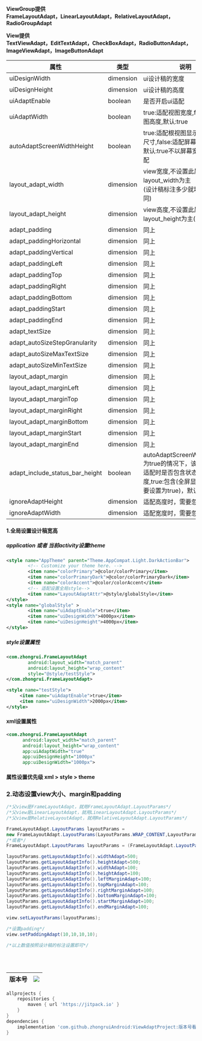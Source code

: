 **ViewGroup提供**<br/>
**FrameLayoutAdapt，LinearLayoutAdapt，RelativeLayoutAdapt，RadioGroupAdapt**

**View提供**<br/>
**TextViewAdapt，EditTextAdapt，CheckBoxAdapt，RadioButtonAdapt，ImageViewAdapt，ImageButtonAdapt**


| 属性                          | 类型    | 说明                                                                                                                            |
| ------------------------------- | --------- | --------------------------------------------------------------------------------------------------------------------------------- |
| uiDesignWidth                   | dimension | ui设计稿的宽度                                                                                                              |
| uiDesignHeight                  | dimension | ui设计稿的高度                                                                                                              |
| uiAdaptEnable                   | boolean   | 是否开启ui适配                                                                                                              |
| uiAdaptWidth                    | boolean   | true:适配视图宽度,false:适配视图高度,默认:true                                                                      |
| autoAdaptScreenWidthHeight      | boolean   | true:适配根视图显示区域宽高尺寸,false:适配屏幕宽高尺寸<br/>默认:true不以屏幕宽高尺寸适配            |
| layout_adapt_width              | dimension | view宽度,不设置此属性就以layout_width为主<br/>(设计稿标注多少就填多少,下同)                                  |
| layout_adapt_height             | dimension | view高度,不设置此属性就以layout_height为主(同上)                                                                            |
| adapt_padding                   | dimension | 同上                                                                                                                            |
| adapt_paddingHorizontal         | dimension | 同上                                                                                                                            |
| adapt_paddingVertical           | dimension | 同上                                                                                                                            |
| adapt_paddingLeft               | dimension | 同上                                                                                                                            |
| adapt_paddingTop                | dimension | 同上                                                                                                                            |
| adapt_paddingRight              | dimension | 同上                                                                                                                            |
| adapt_paddingBottom             | dimension | 同上                                                                                                                            |
| adapt_paddingStart              | dimension | 同上                                                                                                                            |
| adapt_paddingEnd                | dimension | 同上                                                                                                                            |
| adapt_textSize                  | dimension | 同上                                                                                                                            |
| adapt_autoSizeStepGranularity   | dimension | 同上                                                                                                                            |
| adapt_autoSizeMaxTextSize       | dimension | 同上                                                                                                                            |
| adapt_autoSizeMinTextSize       | dimension | 同上                                                                                                                            |
| layout_adapt_margin             | dimension | 同上                                                                                                                            |
| layout_adapt_marginLeft         | dimension | 同上                                                                                                                            |
| layout_adapt_marginTop          | dimension | 同上                                                                                                                            |
| layout_adapt_marginRight        | dimension | 同上                                                                                                                            |
| layout_adapt_marginBottom       | dimension | 同上                                                                                                                            |
| layout_adapt_marginStart        | dimension | 同上                                                                                                                            |
| layout_adapt_marginEnd          | dimension | 同上                                                                                                                            |
| adapt_include_status_bar_height | boolean   | autoAdaptScreenWidthHeight为true的情况下，该属性无效<br/>适配时是否包含状态栏高度,true:包含(全屏显示情况下需要设置为true)，默认:false |
| ignoreAdaptHeight               | dimension | 适配高度时，需要忽略的尺寸                                                                                           |
| ignoreAdaptWidth                | dimension | 适配宽度时，需要忽略的尺寸                                                                                           |
#### 1.全局设置设计稿宽高
##### application 或者 当前activity设置theme
```xml
<style name="AppTheme" parent="Theme.AppCompat.Light.DarkActionBar">
        <!-- Customize your theme here. -->
        <item name="colorPrimary">@color/colorPrimary</item>
        <item name="colorPrimaryDark">@color/colorPrimaryDark</item>
        <item name="colorAccent">@color/colorAccent</item>
        <!-- 适配设置全局style-->
        <item name="LayoutAdaptAttr">@style/globalStyle</item>
</style>
<style name="globalStyle" >
        <item name="uiAdaptEnable">true</item>
        <item name="uiDesignWidth">4000px</item>
        <item name="uiDesignHeight">4000px</item>
</style>
```
##### style设置属性
```xml
<com.zhongrui.FrameLayoutAdapt
        android:layout_width="match_parent"
        android:layout_height="wrap_content"
        style="@style/testStyle">
</com.zhongrui.FrameLayoutAdapt>

<style name="testStyle">
     <item name="uiAdaptEnable">true</item>
     <item name="uiDesignWidth">2000px</item>
</style>
```
#### xml设置属性
```xml
<com.zhongrui.FrameLayoutAdapt
      android:layout_width="match_parent"
      android:layout_height="wrap_content"
      app:uiAdaptWidth="true"
      app:uiDesignHeight="1000px"
      app:uiDesignWidth="1000px">
```
#### 属性设置优先级  xml > style > theme


### 2.动态设置view大小、margin和padding
```java
/*父view是FrameLayoutAdapt，就用FrameLayoutAdapt.LayoutParams*/
/*父view是LinearLayoutAdapt，就用LinearLayoutAdapt.LayoutParams*/
/*父view是RelativeLayoutAdapt，就用RelativeLayoutAdapt.LayoutParams*/

FrameLayoutAdapt.LayoutParams layoutParams = 
new FrameLayoutAdapt.LayoutParams(LayoutParams.WRAP_CONTENT,LayoutParams.WRAP_CONTENT);
/*或者*/
FrameLayoutAdapt.LayoutParams layoutParams = (FrameLayoutAdapt.LayoutParams) view.getLayoutParams();

layoutParams.getLayoutAdaptInfo().widthAdapt=500;
layoutParams.getLayoutAdaptInfo().heightAdapt=500;
layoutParams.getLayoutAdaptInfo().widthAdapt=100;
layoutParams.getLayoutAdaptInfo().heightAdapt=100;
layoutParams.getLayoutAdaptInfo().leftMarginAdapt=100;
layoutParams.getLayoutAdaptInfo().topMarginAdapt=100;
layoutParams.getLayoutAdaptInfo().rightMarginAdapt=100;
layoutParams.getLayoutAdaptInfo().bottomMarginAdapt=100;
layoutParams.getLayoutAdaptInfo().startMarginAdapt=100;
layoutParams.getLayoutAdaptInfo().endMarginAdapt=100;

view.setLayoutParams(layoutParams);

/*设置padding*/
view.setPaddingAdapt(10,10,10,10);

/*以上数值按照设计稿的标注设置即可*/
```  
<br/><br/>  

| 版本号 |[![](https://jitpack.io/v/zhongruiAndroid/ViewAdaptProject.svg)](https://jitpack.io/#zhongruiAndroid/ViewAdaptProject)|
| ------ | ---- |

```gradle
allprojects {
	repositories {
		maven { url 'https://jitpack.io' }
	}
}
dependencies {
	implementation 'com.github.zhongruiAndroid:ViewAdaptProject:版本号看上面'
}
```

